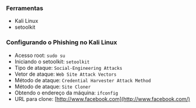 ### Ferramentas

* Kali Linux
* setoolkit

### Configurando o Phishing no Kali Linux

* Acesso root: `sudo su`
* Iniciando o setoolkit: `setoolkit`
* Tipo de ataque: `Social-Engineering Attacks`
* Vetor de ataque: `Web Site Attack Vectors`
* Método de ataque: `Credential Harvester Attack Method`
* Método de ataque: `Site Cloner`
* Obtendo o endereço da máquina: `ifconfig`
* URL para clone: [http://www.facebook.com](http://www.facebook.com/)
